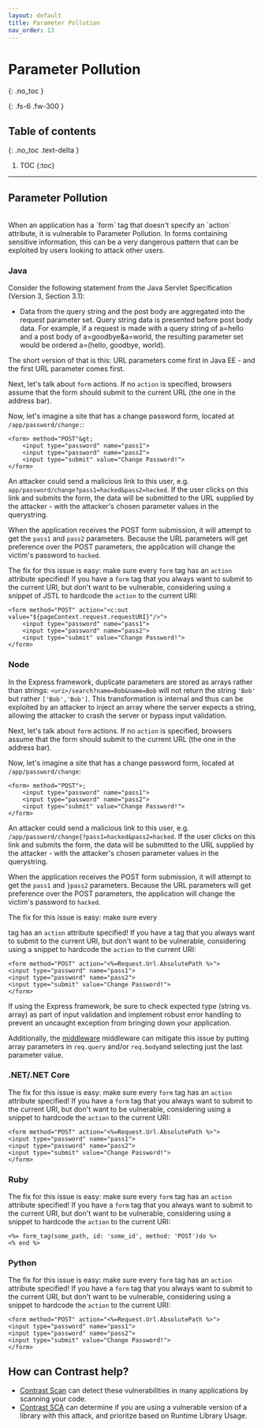 ```yaml
---
layout: default
title: Parameter Pollution
nav_order: 13
---
```


# Parameter Pollution
{: .no_toc }

{: .fs-6 .fw-300 }

## Table of contents
{: .no_toc .text-delta }

1. TOC
{:toc}

---

## Parameter Pollution 
<br/> 
When an application has a `form` tag that doesn't specify an `action` attribute, it is vulnerable to Parameter Pollution. 
In forms containing sensitive information, this can be a very dangerous pattern that can be exploited by users looking to attack other users. 


### Java 

Consider the following statement from the Java Servlet Specification (Version 3, Section 3.1):

- Data from the query string and the post body are aggregated into the request parameter set. Query string data is presented before post body data. For example, if a request is made with a query string of a=hello and a post body of a=goodbye&a=world, the resulting parameter set would be ordered a=(hello, goodbye, world).


The short version of that is this: URL parameters come first in Java EE - and the first URL parameter comes first. 

Next, let's talk about `form` actions. If no `action` is specified, browsers assume that the form should submit to the current URL (the one in the address bar). 


Now, let's imagine a site that has a change password form, located at `/app/password/change:`:

```
<form> method="POST"&gt;
	<input type="password" name="pass1">
	<input type="password" name="pass2">
	<input type="submit" value="Change Password!">
</form> 
```


An attacker could send a malicious link to this user, e.g. `app/password/change?pass1=hacked&pass2=hacked`. 
If the user clicks on this link and submits the form, the data will be submitted to the URL supplied by the attacker - with the attacker's chosen parameter values in the querystring. 


When the application receives the POST form submission, it will attempt to get the `pass1` and `pass2` parameters. Because the URL parameters will get preference over the POST parameters, the application will change the victim's password to `hacked`. 

The fix for this issue is easy: make sure every `form` tag has an `action` attribute specified! If you have a `form` tag that you always want to submit to the current URI, but don't want to be vulnerable, considering using a snippet of JSTL to hardcode the `action` to the current URI:

```
<form method="POST" action="<c:out value="${pageContext.request.requestURI}"/>">
	<input type="password" name="pass1">
	<input type="password" name="pass2">
	<input type="submit" value="Change Password!">
</form>
```


### Node 

In the Express framework, duplicate parameters are stored as arrays rather than strings:
`<uri>/search?name=Bob&name=Bob` will not return the string `'Bob'` but rather
`['Bob','Bob']`. This transformation is internal and thus can be exploited by an attacker to inject
an array where the server expects a string, allowing the attacker to crash the server or bypass input validation. 

Next, let's talk about `form` actions. If no `action` is specified, browsers assume that the form should submit to the current URL (the one in the address bar). 

Now, let's imagine a site that has a change password form, located at `/app/password/change`:

```
<form> method="POST">;
	<input type="password" name="pass1">
	<input type="password" name="pass2">
	<input type="submit" value="Change Password!">
</form>
```


An attacker could send a malicious link to this user, e.g. `/app/password/change{?pass1=hacked&pass2=hacked`. 
If the user clicks on this link and submits the form, the data will be submitted to the URL supplied by the attacker - with the attacker's chosen parameter values in the querystring.


When the application receives the POST form submission, it will attempt to get the `pass1` and `}pass2` parameters. Because the URL parameters will get preference over the POST parameters, the application will change the victim's password to `hacked`. 


The fix for this issue is easy: make sure every <form> tag has an `action` attribute specified! If you have a <form> tag that you always want to submit to the current URI, but don't want to be vulnerable, considering using a snippet to hardcode the `action` to the current URI:

```
<form method="POST" action="<%=Request.Url.AbsolutePath %>">
<input type="password" name="pass1">
<input type="password" name="pass2">
<input type="submit" value="Change Password!">
</form> 
```

If using the Express framework, be sure to check expected type (string vs. array) as part of
input validation and implement robust error handling to prevent an uncaught exception from bringing down your application. 

Additionally, the [middleware](https://www.npmjs.com/package/hpp) middleware can mitigate this issue by putting array parameters in `req.query` and/or `req.body`and selecting just the last parameter value. 


### .NET/.NET Core


The fix for this issue is easy: make sure every `form` tag has an `action` attribute specified! If you have a `form` tag that you always want to submit to the current URI, but don't want to be vulnerable, considering using a snippet to hardcode the `action` to the current URI:

```
<form method="POST" action="<%=Request.Url.AbsolutePath %>">
<input type="password" name="pass1">
<input type="password" name="pass2">
<input type="submit" value="Change Password!">
</form>
```


### Ruby

The fix for this issue is easy: make sure every `form` tag has an `action` attribute specified! If you have a `form` tag that you always want to submit to the current URI, but don't want to be vulnerable, considering using a snippet to hardcode the `action` to the current URI:

```
<%= form_tag(some_path, id: 'some_id', method: 'POST')do %>
<% end %>
``` 

### Python 

The fix for this issue is easy: make sure every `form` tag has an `action` attribute specified! If you have a `form` tag that you always want to submit to the current URI, but don't want to be vulnerable, considering using a snippet to hardcode the `action` to the current URI:

```
<form method="POST" action="<%=Request.Url.AbsolutePath %>">
<input type="password" name="pass1">
<input type="password" name="pass2">
<input type="submit" value="Change Password!">
</form>  
```


## How can Contrast help? 

- [Contrast Scan](https://www.contrastsecurity.com/contrast-scan) can detect these vulnerabilities in many applications by scanning your code.
- [Contrast SCA](https://www.contrastsecurity.com/contrast-sca) can determine if you are using a vulnerable version of a library with this attack, and prioritze based on Runtime Library Usage.
